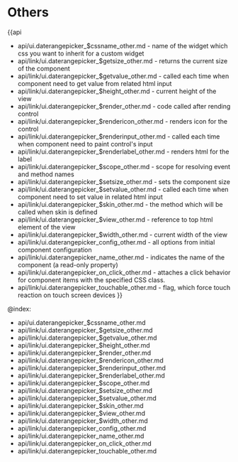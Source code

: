 Others
=======

{{api
- api/ui.daterangepicker_$cssname_other.md - name of the widget which css you want to inherit for a custom widget
- api/link/ui.daterangepicker_$getsize_other.md - returns the current size of the component
- api/link/ui.daterangepicker_$getvalue_other.md - called each time when component need to get value from related html input
- api/link/ui.daterangepicker_$height_other.md - current height of the view
- api/link/ui.daterangepicker_$render_other.md - code called after rending control
- api/link/ui.daterangepicker_$rendericon_other.md - renders icon for the control
- api/link/ui.daterangepicker_$renderinput_other.md - called each time when component need to paint control's input
- api/link/ui.daterangepicker_$renderlabel_other.md - renders html for the label
- api/link/ui.daterangepicker_$scope_other.md - scope for resolving event and method names
- api/link/ui.daterangepicker_$setsize_other.md - sets the component size
- api/link/ui.daterangepicker_$setvalue_other.md - called each time when component need to set value in related html input
- api/link/ui.daterangepicker_$skin_other.md - the method which will be called when skin is defined
- api/link/ui.daterangepicker_$view_other.md - reference to top html element of the view
- api/link/ui.daterangepicker_$width_other.md - current width of the view
- api/link/ui.daterangepicker_config_other.md - all options from initial component configuration
- api/link/ui.daterangepicker_name_other.md - indicates the name of the component (a read-only property)
- api/link/ui.daterangepicker_on_click_other.md - attaches a click behavior for component items with the specified CSS class.
- api/link/ui.daterangepicker_touchable_other.md - flag, which force touch reaction on touch screen devices
}}

@index:
- api/ui.daterangepicker_$cssname_other.md
- api/link/ui.daterangepicker_$getsize_other.md
- api/link/ui.daterangepicker_$getvalue_other.md
- api/link/ui.daterangepicker_$height_other.md
- api/link/ui.daterangepicker_$render_other.md
- api/link/ui.daterangepicker_$rendericon_other.md
- api/link/ui.daterangepicker_$renderinput_other.md
- api/link/ui.daterangepicker_$renderlabel_other.md
- api/link/ui.daterangepicker_$scope_other.md
- api/link/ui.daterangepicker_$setsize_other.md
- api/link/ui.daterangepicker_$setvalue_other.md
- api/link/ui.daterangepicker_$skin_other.md
- api/link/ui.daterangepicker_$view_other.md
- api/link/ui.daterangepicker_$width_other.md
- api/link/ui.daterangepicker_config_other.md
- api/link/ui.daterangepicker_name_other.md
- api/link/ui.daterangepicker_on_click_other.md
- api/link/ui.daterangepicker_touchable_other.md


